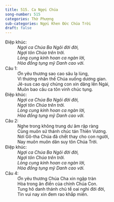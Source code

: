 ```yaml
---
title: 515. Ca Ngợi Chúa
song-number: 515
categories: Thờ Phượng
sub-categories: Ngợi Khen Đức Chúa Trời
draft: false
---
```

<dl><dt>Điệp khúc:</dt><dd data-chorus="1"><em>Ngợi ca Chúa Ba Ngôi đời đời, <br/>Ngợi tôn Chúa trên trời. <br/>Lòng cung kính hoan ca ngàn lời, <br/>Hòa đồng tụng mỹ Danh cao vời. </em></dd><dt>Câu 1:</dt><dd data-verse="1">Ơn yêu thương sao cao sâu lạ lùng, <br/>Vì thương nhân thế Chúa xuống dương gian. <br/>Jê-sus cao quý chúng con xin dâng lên Ngài, <br/>Muôn bao câu ca tôn vinh chúc tụng. </dd><dt>Điệp khúc:</dt><dd data-chorus="1"><em>Ngợi ca Chúa Ba Ngôi đời đời, <br/>Ngợi tôn Chúa trên trời. <br/>Lòng cung kính hoan ca ngàn lời, <br/>Hòa đồng tụng mỹ Danh cao vời. </em></dd><dt>Câu 2:</dt><dd data-verse="2">Nghe trong không trung dư âm rập ràng <br/>Cùng muôn sứ thánh chúc tán Thiên Vương. <br/>Nơi Gô-tha Chúa đã chết thay cho con người, <br/>Nay muôn muôn dân suy tôn Chúa Trời. </dd><dt>Điệp khúc:</dt><dd data-chorus="1"><em>Ngợi ca Chúa Ba Ngôi đời đời, <br/>Ngợi tôn Chúa trên trời. <br/>Lòng cung kính hoan ca ngàn lời, <br/>Hòa đồng tụng mỹ Danh cao vời. </em></dd><dt>Câu 4:</dt><dd data-verse="4">Ơn yêu thương Chúa Cha xin ngập tràn <br/>Hòa trong ân điển của chính Chúa Con. <br/>Tung hô danh thánh chủ tể oai nghi đời đời, <br/>Tin vui nay xin đem rao khắp miền. </dd></dl>